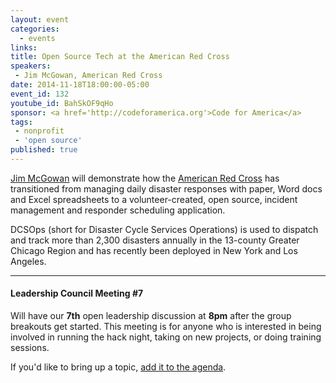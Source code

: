 ```yaml
---
layout: event
categories: 
  - events
links:
title: Open Source Tech at the American Red Cross
speakers: 
 - Jim McGowan, American Red Cross
date: 2014-11-18T18:00:00-05:00
event_id: 132
youtube_id: BahSkOF9qHo
sponsor: <a href='http://codeforamerica.org'>Code for America</a>
tags: 
 - nonprofit
 - 'open source'
published: true
---
```


[Jim McGowan](https://www.linkedin.com/pub/jim-mcgowan/1b/ab2/810) will demonstrate how the [American Red Cross](http://www.redcross.org/) has transitioned from managing daily disaster responses with paper, Word docs and Excel spreadsheets to a volunteer-created, open source, incident management and responder scheduling application. 

DCSOps (short for Disaster Cycle Services Operations) is used to dispatch and track more than 2,300 disasters annually in the 13-county Greater Chicago Region and has recently been deployed in New York and Los Angeles.

---

#### Leadership Council Meeting #7

Will have our **7th** open leadership discussion at **8pm** after the group breakouts get started. This meeting is for anyone who is interested in being involved in running the hack night, taking on new projects, or doing training sessions. 

If you'd like to bring up a topic, [add it to the agenda](https://docs.google.com/document/d/1PycFQrfQZpT1JRPbdW0O0TU7ZZOrrxwer0WB1MT7gFs/edit#).